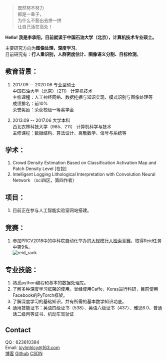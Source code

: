 > 既然努不努力  
> 都是一辈子，  
> 为什么不豁出去拼一拼  
> 让自己活在高处！

**Hello! 我是李承阳，目前就读于中国石油大学（北京），计算机技术专业硕士。**  
  
主要研究方向为**图像处理，深度学习**。  
目前研究有：**行人重识别，人群密度估计、图像语义分割、目标检测**。  

## 教育背景：
1. 2017.09 -- 2020.06   专业型硕士  
  中国石油大学（北京）（211）   计算机技术  
  主修课程：人工神经网络、数据挖掘与知识实现、模式识别与图像处理等  
  成绩排名：前10%               
  荣誉奖励：荣获校级一等奖学金  

2. 2013.09 -- 2017.06   大学本科  
  西北农林科技大学（985、211）  计算机科学与技术  
  主修课程：数据结构、算法设计、离散数学、信号与系统等  

## 学术：
1. Crowd Density Estimation Based on Classification Activation Map and Patch Density Level [在投]
2. Intelligent Logging Lithological Interpretation with Convolution Neural Network （sci四区，第四作者）

## 项目：
1. 目前正在参与人工智能实验室网站搭建。

## 竞赛：  
1. 参加PRCV2018中的中科院自动化举办的[大规模行人检索竞赛](http://prcv.qyhw.net.cn/pages/20)。取得Reid任务中第9名。  
![reid_rank](https://github.com/lcylmhlcy/lcylmhlcy.github.io/raw/master/img/reid_bisai.jpg)

## 专业技能：
1. 熟悉python编程和基本的数据处理库。
2. 了解多种深度学习框架的使用。曾经使用Caffe，Keras进行科研，目前使用Facebook的PyTorch框架。
3. 了解深度学习的基础知识，并有所需的基本数学知识功底。
4. 通用技能证书：英语四级证书（538）、英语六级证书（437）、雅思6.0、普通话二级丙等证书、机动车驾驶证

## Contact
QQ : 623610394  
Email: lcylmhlcy@163.com  
[博客](https://lcylmhlcy.github.io) 
[Github](http://github.com/lcylmhlcy) 
[CSDN](https://blog.csdn.net/qq_19598705)
